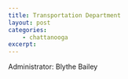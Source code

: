 ```yaml
---
title: Transportation Department
layout: post
categories:
    - chattanooga
excerpt:
---
```


Administrator: Blythe Bailey